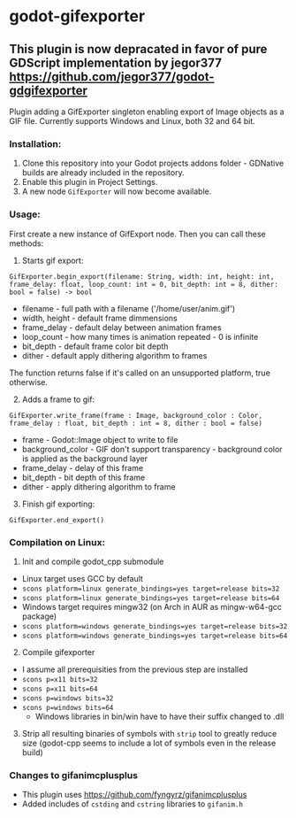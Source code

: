 # godot-gifexporter
## This plugin is now depracated in favor of pure GDScript implementation by jegor377 https://github.com/jegor377/godot-gdgifexporter

Plugin adding a GifExporter singleton enabling export of Image objects as a GIF file.
Currently supports Windows and Linux, both 32 and 64 bit.

### Installation:
1. Clone this repository into your Godot projects addons folder - GDNative builds are already included in the repository.
2. Enable this plugin in Project Settings.
3. A new node `GifExporter` will now become available.

### Usage:
First create a new instance of GifExport node. Then you can call these methods:

1. Starts gif export:

`GifExporter.begin_export(filename: String, width: int, height: int, frame_delay: float, loop_count: int = 0, bit_depth: int = 8, dither: bool = false) -> bool`
- filename - full path with a filename ('/home/user/anim.gif')
- width, height - default frame dimmensions
- frame_delay - default delay between animation frames
- loop_count - how many times is animation repeated - 0 is infinite
- bit_depth - default frame color bit depth
- dither - default apply dithering algorithm to frames

The function returns false if it's called on an unsupported platform, true otherwise.

2. Adds a frame to gif:

`GifExporter.write_frame(frame : Image, background_color : Color, frame_delay : float, bit_depth : int = 8, dither : bool = false)`
- frame - Godot::Image object to write to file
- background_color - GIF don't support transparency - background color is applied as the background layer
- frame_delay - delay of this frame
- bit_depth - bit depth of this frame
- dither - apply dithering algorithm to frame

3. Finish gif exporting:

`GifExporter.end_export()`

### Compilation on Linux:
1. Init and compile godot_cpp submodule
  - Linux target uses GCC by default
  - `scons platform=linux generate_bindings=yes target=release bits=32`
  - `scons platform=linux generate_bindings=yes target=release bits=64`
  - Windows target requires mingw32 (on Arch in AUR as mingw-w64-gcc package)
  - `scons platform=windows generate_bindings=yes target=release bits=32`
  - `scons platform=windows generate_bindings=yes target=release bits=64`
  
2. Compile gifexporter
  - I assume all prerequisities from the previous step are installed
  - `scons p=x11 bits=32`
  - `scons p=x11 bits=64`
  - `scons p=windows bits=32`
  - `scons p=windows bits=64`
    - Windows libraries in bin/win have to have their suffix changed to .dll
  
3. Strip all resulting binaries of symbols with `strip` tool to greatly reduce size (godot-cpp seems to include a lot of symbols even in the release build)

### Changes to gifanimcplusplus
- This plugin uses https://github.com/fyngyrz/gifanimcplusplus
- Added includes of `cstding` and `cstring` libraries to `gifanim.h`
